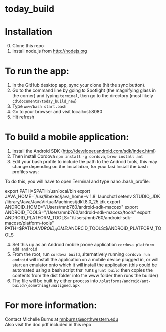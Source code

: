 today_build
===========

Installation
============

0. Clone this repo
1. Install node.js from http://nodejs.org

To run the app:
===============

1. In the GitHub desktop app, sync your clone (hit the sync button).
2. Go to the command line by going to Spotlight (the magnifying glass in the corner) and typing `terminal`, then go to the directory (most likely `cd\documents\today_build_new`)
3. Type `www/bash start.bash`
4. Go to your browser and visit localhost:8080
5. Hit refresh

To build a mobile application:
==============================

1. Install the Android SDK (http://developer.android.com/sdk/index.html)
2. Then install Cordova `npm install -g cordova`, `brew install ant`
3. Edit your bash profile to include the path to the Android tools, this may change depending on the installation, for your last install the bash profiles was:

To do this, you will have to open Terminal and type nano .bash_profile:

export PATH=$PATH:/usr/local/bin
export JAVA_HOME=`/usr/libexec/java_home -v 1.8`
launchctl setenv STUDIO_JDK /library/Java/JavaVirtualMachines/jdk1.8.0_25.jdk
export ANDROID_HOME="/Users/mnb760/android-sdk-macosx"
export ANDROID_TOOLS="/Users/mnb760/android-sdk-macosx/tools"
export ANDROID_PLATFORM_TOOLS="/Users/mnb760/android-sdk-macosx/platform-tools"
PATH=$PATH:$ANDROID_HOME:$ANDROID_TOOLS:$ANDROID_PLATFORM_TOOLS

4. Set this up as an Android mobile phone application `cordova platform add android`
5. From the root, run `cordova build`, alternatively running `cordova run android` will install the application on a mobile device plugged in, or will start an emulator onto which it will install the application (this could be automated using a bash script that runs `grunt build` then copies the contents from the dist folder into the www folder then runs the builder) 
6. The file will be built by either process into `/platforms/android/ant-build/{something}unaligned.apk`

For more information:
=====================

Contact Michelle Burns at mnburns@northwestern.edu  
Also visit the doc.pdf included in this repo
